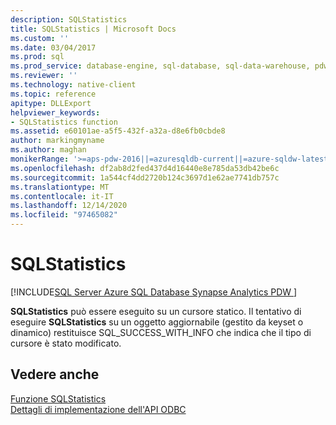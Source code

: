 ```yaml
---
description: SQLStatistics
title: SQLStatistics | Microsoft Docs
ms.custom: ''
ms.date: 03/04/2017
ms.prod: sql
ms.prod_service: database-engine, sql-database, sql-data-warehouse, pdw
ms.reviewer: ''
ms.technology: native-client
ms.topic: reference
apitype: DLLExport
helpviewer_keywords:
- SQLStatistics function
ms.assetid: e60101ae-a5f5-432f-a32a-d8e6fb0cbde8
author: markingmyname
ms.author: maghan
monikerRange: '>=aps-pdw-2016||=azuresqldb-current||=azure-sqldw-latest||>=sql-server-2016||>=sql-server-linux-2017||=azuresqldb-mi-current'
ms.openlocfilehash: df2ab8d2fed437d4d16440e8e785da53db42be6c
ms.sourcegitcommit: 1a544cf4dd2720b124c3697d1e62ae7741db757c
ms.translationtype: MT
ms.contentlocale: it-IT
ms.lasthandoff: 12/14/2020
ms.locfileid: "97465082"
---
```

# <a name="sqlstatistics"></a>SQLStatistics
[!INCLUDE[SQL Server Azure SQL Database Synapse Analytics PDW ](../../includes/applies-to-version/sql-asdb-asdbmi-asa-pdw.md)]

  **SQLStatistics** può essere eseguito su un cursore statico. Il tentativo di eseguire **SQLStatistics** su un oggetto aggiornabile (gestito da keyset o dinamico) restituisce SQL_SUCCESS_WITH_INFO che indica che il tipo di cursore è stato modificato.  
  
## <a name="see-also"></a>Vedere anche  
 [Funzione SQLStatistics](../../odbc/reference/syntax/sqlstatistics-function.md)   
 [Dettagli di implementazione dell'API ODBC](../../relational-databases/native-client-odbc-api/odbc-api-implementation-details.md)  
  
